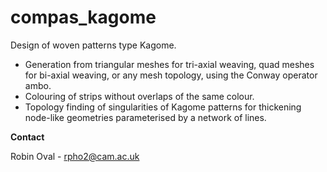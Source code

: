 # compas_kagome

Design of woven patterns type Kagome.

- Generation from triangular meshes for tri-axial weaving, quad meshes for bi-axial weaving, or any mesh topology, using the Conway operator ambo.
- Colouring of strips without overlaps of the same colour.
- Topology finding of singularities of Kagome patterns for thickening node-like geometries parameterised by a network of lines.

**Contact**

Robin Oval - rpho2@cam.ac.uk
